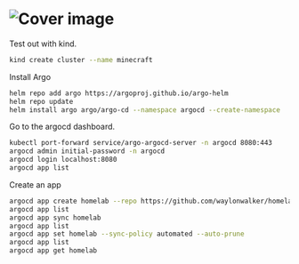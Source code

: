 # ![Cover image](images/cover-3.png)

Test out with kind.

``` bash
kind create cluster --name minecraft
```

Install Argo

``` bash
helm repo add argo https://argoproj.github.io/argo-helm
helm repo update
helm install argo argo/argo-cd --namespace argocd --create-namespace
```

Go to the argocd dashboard.

``` bash
kubectl port-forward service/argo-argocd-server -n argocd 8080:443
argocd admin initial-password -n argocd
argocd login localhost:8080
argocd app list
```

Create an app

``` bash
argocd app create homelab --repo https://github.com/waylonwalker/homelab-argo --path active --dest-server https://kubernetes.default.svc --dest-namespace homelab
argocd app list
argocd app sync homelab
argocd app list
argocd app set homelab --sync-policy automated --auto-prune
argocd app list
argocd app get homelab
```
